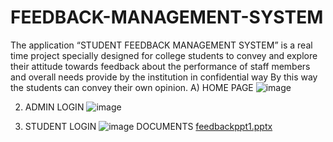 # FEEDBACK-MANAGEMENT-SYSTEM
The application “STUDENT FEEDBACK MANAGEMENT SYSTEM” is a real time project specially designed for college students to convey and explore their attitude towards feedback about the performance of staff members and overall needs provide by the institution in confidential way By this way the students can convey their own opinion.
A) HOME PAGE
![image](https://github.com/ravihallad/FEEDBACK-MANAGEMENT-SYSTEM/assets/78427451/e46118f0-7c35-484e-b6b0-446727bf2ce3)

2) ADMIN LOGIN
   ![image](https://github.com/ravihallad/FEEDBACK-MANAGEMENT-SYSTEM/assets/78427451/483c1720-d27e-4f6a-9880-76ab7f80dd32)

3) STUDENT LOGIN
   ![image](https://github.com/ravihallad/FEEDBACK-MANAGEMENT-SYSTEM/assets/78427451/e9a7b9f4-f5e2-48e9-b0cd-1ea4ee2c91ec)
DOCUMENTS
[feedbackppt1.pptx](https://github.com/user-attachments/files/15883083/feedbackppt1.pptx)

